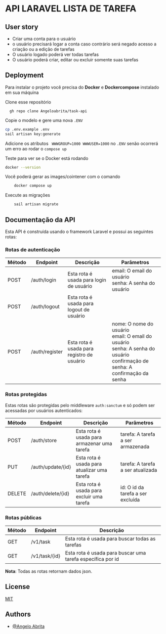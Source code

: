 # API LARAVEL LISTA DE TAREFA

## User story
- Criar uma conta para o usuário
- o usuário precisará logar a conta caso contrário será negado acesso a criação ou a edição de tarefas
- O usuário logado poderá ver todas tarefas
- O usuário poderá criar, editar ou excluir somente suas tarefas


## Deployment

Para instalar o projeto você precisa do **Docker** e **Dockercompose** instalado em sua máquina


Clone esse repositório
```git
  gh repo clone Angeloabrita/task-api
```


Copie o modelo e gere uma nova ``.ENV``
```bash
cp .env.example .env
sail artisan key:generate
```
Adicione os atributos ```
WWWGROUP=1000
WWWUSER=1000``` no ``.ENV`` senão ocorrerá um erro ao rodar o ``compose up``

Teste para ver se o Docker está rodando

```bash
docker --version
```

Você poderá gerar as images/cointener com o comando

```bash
    docker compose up
```
Execute as migrações
```bash 
    sail artisan migrate
```
## Documentação da API

Esta API é construída usando o framework Laravel e possui as seguintes rotas:

### Rotas de autenticação

| Método | Endpoint | Descrição | Parâmetros |
| --- | --- | --- | --- |
| POST | /auth/login | Esta rota é usada para login de usuário | email: O email do usuário<br>senha: A senha do usuário |
| POST | /auth/logout | Esta rota é usada para logout de usuário |  |
| POST | /auth/register | Esta rota é usada para registro de usuário | nome: O nome do usuário<br>email: O email do usuário<br>senha: A senha do usuário<br>confirmação de senha: A confirmação da senha |

### Rotas protegidas

Estas rotas são protegidas pelo middleware `auth:sanctum` e só podem ser acessadas por usuários autenticados:

| Método | Endpoint | Descrição | Parâmetros |
| --- | --- | --- | --- |
| POST | /auth/store | Esta rota é usada para armazenar uma tarefa | tarefa: A tarefa a ser armazenada |
| PUT | /auth/update/{id} | Esta rota é usada para atualizar uma tarefa | tarefa: A tarefa a ser atualizada |
| DELETE | /auth/delete/{id} | Esta rota é usada para excluir uma tarefa | id: O id da tarefa a ser excluída |

### Rotas públicas

| Método | Endpoint | Descrição |
| --- | --- | --- |
| GET | /v1/task | Esta rota é usada para buscar todas as tarefas |
| GET | /v1/task/{id} | Esta rota é usada para buscar uma tarefa específica por id |

**Nota**: Todas as rotas retornam dados json.
## License

[MIT](https://choosealicense.com/licenses/mit/)


## Authors

- [@Angelo Abrita](https://www.linkedin.com/in/angelo-gabriel-tavares-abrita)

